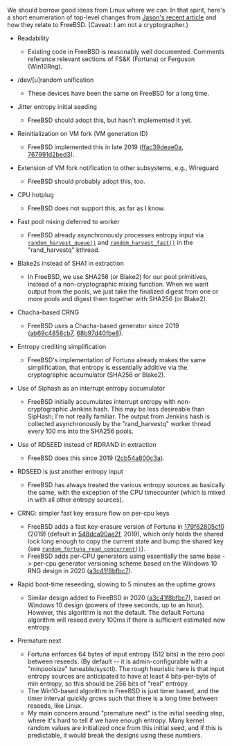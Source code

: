 We should borrow good ideas from Linux where we can.  In that spirit, here's a short enumeration of top-level changes from [Jason's recent article](https://www.zx2c4.com/projects/linux-rng-5.17-5.18/) and how they relate to FreeBSD.  (Caveat: I am not a cryptographer.)

* Readability
    - Existing code in FreeBSD is reasonably well documented.  Comments referance relevant sections of FS&K (Fortuna) or Ferguson (Win10Rng).

* /dev/[u]random unification
    - These devices have been the same on FreeBSD for a long time.

* Jitter entropy initial seeding
    - FreeBSD should adopt this, but hasn't implemented it yet.

* Reinitialization on VM fork (VM generation ID)
    - FreeBSD implemented this in late 2019 ([ffac39deae0a](https://github.com/freebsd/freebsd-src/commit/ffac39deae0a), [767991d2bed3](https://github.com/freebsd/freebsd-src/commit/767991d2bed3)).

* Extension of VM fork notification to other subsystems, e.g., Wireguard
    - FreeBSD should probably adopt this, too.

* CPU hotplug
    - FreeBSD does not support this, as far as I know.

* Fast pool mixing deferred to worker
    - FreeBSD already asynchronously processes entropy input via [`random_harvest_queue()`](http://fxr.watson.org/fxr/ident?i=random_harvest_queue_) and [`random_harvest_fast()`](http://fxr.watson.org/fxr/ident?i=random_harvest_fast) in the "rand_harvestq" kthread.

* Blake2s instead of SHA1 in extraction
    - In FreeBSD, we use SHA256 (or Blake2) for our pool primitives, instead of a non-cryptographic mixing function.  When we want output from the pools, we just take the finalized digest from one or more pools and digest them together with SHA256 (or Blake2).

* Chacha-based CRNG
    - FreeBSD uses a Chacha-based generator since 2019 ([ab69c4858cb7](https://github.com/freebsd/freebsd-src/commit/ab69c4858cb7), [68b97d40fbe8](https://github.com/freebsd/freebsd-src/commit/68b97d40fbe8)).

* Entropy crediting simplification
    - FreeBSD's implementation of Fortuna already makes the same simplification, that entropy is essentially additive via the cryptographic accumulator (SHA256 or Blake2).

* Use of Siphash as an interrupt entropy accumulator
    - FreeBSD initially accumulates interrupt entropy with non-cryptographic Jenkins hash.  This may be less desireable than SipHash; I'm not really familiar.  The output from Jenkins hash is collected asynchronously by the "rand_harvestq" worker thread every 100 ms into the SHA256 pools.

* Use of RDSEED instead of RDRAND in extraction
    - FreeBSD does this since 2019 ([2cb54a800c3a](https://github.com/freebsd/freebsd-src/commit/2cb54a800c3a)).

* RDSEED is just another entropy input
    - FreeBSD has always treated the various entropy sources as basically the same, with the exception of the CPU timecounter (which is mixed in with all other entropy sources).

* CRNG: simpler fast key erasure flow on per-cpu keys
    - FreeBSD adds a fast key-erasure version of Fortuna in [179f62805cf0](https://github.com/freebsd/freebsd-src/commit/179f62805cf0) (2019) (default in [548dca90ae2f](https://github.com/freebsd/freebsd-src/commit/548dca90ae2f), 2019), which only holds the shared lock long enough to copy the current state and bump the shared key (see [`random_fortuna_read_concurrent()`](https://github.com/freebsd/freebsd-src/blob/4312ebfe0bbf314a0d5d1b6d14d003673255dd0d/sys/dev/random/fortuna.c#L681)).
    - FreeBSD adds per-CPU generators using essentially the same base -> per-cpu generator versioning scheme based on the Windows 10 RNG design in 2020 ([a3c41f8bfbc7](https://github.com/freebsd/freebsd-src/commit/a3c41f8bfbc7)).

* Rapid boot-time reseeding, slowing to 5 minutes as the uptime grows
    - Similar design added to FreeBSD in 2020 ([a3c41f8bfbc7](https://github.com/freebsd/freebsd-src/commit/a3c41f8bfbc7)), based on Windows 10 design (powers of three seconds, up to an hour).  However, this algorithm is not the default.  The default Fortuna algorithm will reseed every 100ms if there is sufficient estimated new entropy.

* Premature next
    - Fortuna enforces 64 bytes of input entropy (512 bits) in the zero pool between reseeds.  (By default -- it is admin-configurable with a "minpoolsize" tuneable/sysctl).  The rough heuristic here is that input entropy sources are anticipated to have at least 4 bits-per-byte of min entropy, so this should be 256 bits of "real" entropy.
    - The Win10-based algorithm in FreeBSD is just timer based, and the timer interval quickly grows such that there is a long time between reseeds, like Linux.
    - My main concern around "premature next" is the initial seeding step, where it's hard to tell if we have enough entropy.  Many kernel random values are initialized once from this initial seed, and if this is predictable, it would break the designs using these numbers.
